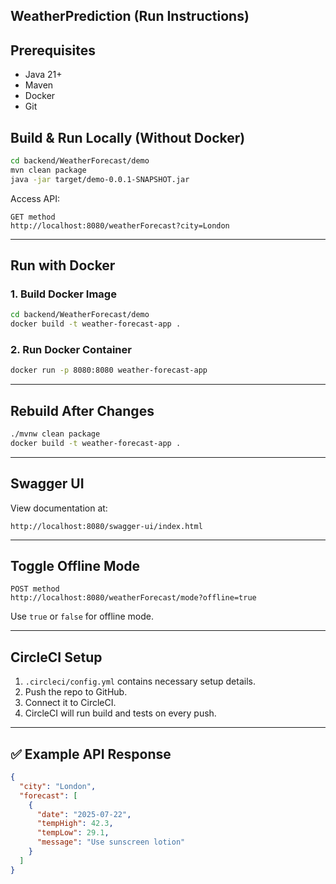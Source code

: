 ##  WeatherPrediction (Run Instructions)

## Prerequisites
- Java 21+
- Maven
- Docker
- Git

## Build & Run Locally (Without Docker)


```bash
cd backend/WeatherForecast/demo
mvn clean package
java -jar target/demo-0.0.1-SNAPSHOT.jar
```

Access API:
```
GET method
http://localhost:8080/weatherForecast?city=London
```

---

## Run with Docker

### 1. Build Docker Image

```bash
cd backend/WeatherForecast/demo
docker build -t weather-forecast-app .
```

### 2. Run Docker Container

```bash
docker run -p 8080:8080 weather-forecast-app
```

---

## Rebuild After Changes

```bash
./mvnw clean package
docker build -t weather-forecast-app .
```

---

## Swagger UI

View documentation at:

```
http://localhost:8080/swagger-ui/index.html
```

---

## Toggle Offline Mode

```http
POST method
http://localhost:8080/weatherForecast/mode?offline=true
```

Use `true` or `false` for offline mode.

---

## CircleCI Setup

1. `.circleci/config.yml` contains necessary setup details.
2. Push the repo to GitHub.
3. Connect it to CircleCI.
4. CircleCI will run build and tests on every push.

---

## ✅ Example API Response

```json
{
  "city": "London",
  "forecast": [
    {
      "date": "2025-07-22",
      "tempHigh": 42.3,
      "tempLow": 29.1,
      "message": "Use sunscreen lotion"
    }
  ]
}
```
